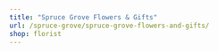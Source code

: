 ```yaml
---
title: "Spruce Grove Flowers & Gifts"
url: /spruce-grove/spruce-grove-flowers-and-gifts/
shop: florist
---
```

